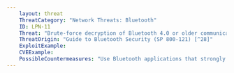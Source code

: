 ```yaml
---
    layout: threat
    ThreatCategory: "Network Threats: Bluetooth"
    ID: LPN-11
    Threat: "Brute-force decryption of Bluetooth 4.0 or older communication due to weak BR/EDR encryption algorithm"
    ThreatOrigin: "Guide to Bluetooth Security (SP 800-121) [^28]"
    ExploitExample:
    CVEExample:
    PossibleCountermeasures: "Use Bluetooth applications that strongly encrypt data prior to transmission"
---
```

